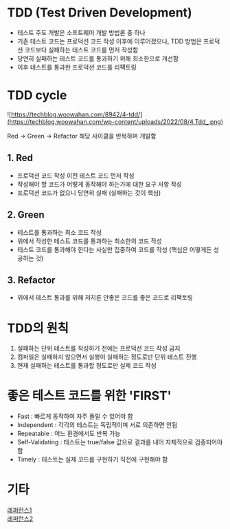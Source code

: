 # TDD (Test Driven Development)

- 테스트 주도 개발은 소프트웨어 개발 방법론 중 하나
- 기존 테스트 코드는 프로덕션 코드 작성 이후에 이루어졌으나, TDD 방법은 프로덕션 코드보다 실패하는 테스트 코드를 먼저 작성함
- 당연히 실패하는 테스트 코드를 통과하기 위해 최소한으로 개선함
- 이후 테스트를 통과한 프로덕션 코드를 리팩토링

# TDD cycle

![https://techblog.woowahan.com/8942/4-tdd/](https://techblog.woowahan.com/wp-content/uploads/2022/08/4.Tdd_.png)

Red -> Green -> Refactor 해당 사이클을 반복하며 개발함

## 1. Red

- 프로덕션 코드 작성 이전 테스트 코드 먼저 작성
- 작성해야 할 코드가 어떻게 동작해야 하는가에 대한 요구 사항 작성
- 프로덕션 코드가 없으니 당연히 실패 (실패하는 것이 핵심)

## 2. Green

- 테스트를 통과하는 최소 코드 작성
- 위에서 작성한 테스트 코드를 통과하는 최소한의 코드 작성
- 테스트 코드를 통과해야 한다는 사실만 집중하여 코드를 작성 (핵심은 어떻게든 성공하는 것)

## 3. Refactor

- 위에서 테스트 통과를 위해 저지른 안좋은 코드를 좋은 코드로 리팩토링

# TDD의 원칙

1. 실패하는 단위 테스트를 작성하기 전에는 프로덕션 코드 작성 금지
2. 컴파일은 실패하지 않으면서 실행이 실패하는 정도로만 단위 테스트 진행
3. 현재 실패하는 테스트를 통과할 정도로만 실제 코드 작성

# 좋은 테스트 코드를 위한 'FIRST'

- Fast : 빠르게 동작하여 자주 돌릴 수 있어야 함
- Independent : 각각의 테스트는 독립적이며 서로 의존하면 안됨
- Repeatable : 어느 환경에서도 반복 가능
- Self-Validating : 테스트는 true/false 값으로 결과를 내어 자체적으로 검증되어야 함
- Timely : 테스트는 실제 코드를 구현하기 직전에 구현해야 함

# 기타

[레퍼런스1](https://hudi.blog/test-driven-developmenta)  
[레퍼런스2](https://itstory1592.tistory.com/108)
